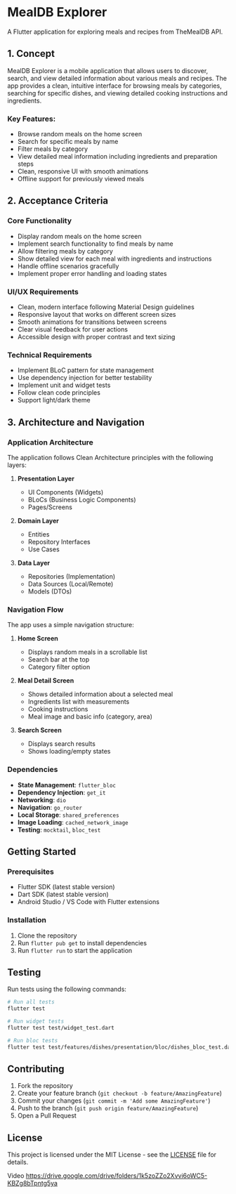 # MealDB Explorer

A Flutter application for exploring meals and recipes from TheMealDB API.

## 1. Concept

MealDB Explorer is a mobile application that allows users to discover, search, and view detailed
information about various meals and recipes. The app provides a clean, intuitive interface for
browsing meals by categories, searching for specific dishes, and viewing detailed cooking
instructions and ingredients.

### Key Features:

- Browse random meals on the home screen
- Search for specific meals by name
- Filter meals by category
- View detailed meal information including ingredients and preparation steps
- Clean, responsive UI with smooth animations
- Offline support for previously viewed meals

## 2. Acceptance Criteria

### Core Functionality

-  Display random meals on the home screen
-  Implement search functionality to find meals by name
-  Allow filtering meals by category
-  Show detailed view for each meal with ingredients and instructions
-  Handle offline scenarios gracefully
-  Implement proper error handling and loading states

### UI/UX Requirements

-  Clean, modern interface following Material Design guidelines
-  Responsive layout that works on different screen sizes
-  Smooth animations for transitions between screens
-  Clear visual feedback for user actions
-  Accessible design with proper contrast and text sizing

### Technical Requirements

-  Implement BLoC pattern for state management
-  Use dependency injection for better testability
-  Implement unit and widget tests
-  Follow clean code principles
-  Support light/dark theme

## 3. Architecture and Navigation

### Application Architecture

The application follows Clean Architecture principles with the following layers:

1. **Presentation Layer**
    - UI Components (Widgets)
    - BLoCs (Business Logic Components)
    - Pages/Screens

2. **Domain Layer**
    - Entities
    - Repository Interfaces
    - Use Cases

3. **Data Layer**
    - Repositories (Implementation)
    - Data Sources (Local/Remote)
    - Models (DTOs)

### Navigation Flow

The app uses a simple navigation structure:

1. **Home Screen**
    - Displays random meals in a scrollable list
    - Search bar at the top
    - Category filter option

2. **Meal Detail Screen**
    - Shows detailed information about a selected meal
    - Ingredients list with measurements
    - Cooking instructions
    - Meal image and basic info (category, area)

3. **Search Screen**
    - Displays search results
    - Shows loading/empty states

### Dependencies

- **State Management**: `flutter_bloc`
- **Dependency Injection**: `get_it`
- **Networking**: `dio`
- **Navigation**: `go_router`
- **Local Storage**: `shared_preferences`
- **Image Loading**: `cached_network_image`
- **Testing**: `mocktail`, `bloc_test`

## Getting Started

### Prerequisites

- Flutter SDK (latest stable version)
- Dart SDK (latest stable version)
- Android Studio / VS Code with Flutter extensions

### Installation

1. Clone the repository
2. Run `flutter pub get` to install dependencies
3. Run `flutter run` to start the application

## Testing

Run tests using the following commands:

```bash
# Run all tests
flutter test

# Run widget tests
flutter test test/widget_test.dart

# Run bloc tests
flutter test test/features/dishes/presentation/bloc/dishes_bloc_test.dart
```

## Contributing

1. Fork the repository
2. Create your feature branch (`git checkout -b feature/AmazingFeature`)
3. Commit your changes (`git commit -m 'Add some AmazingFeature'`)
4. Push to the branch (`git push origin feature/AmazingFeature`)
5. Open a Pull Request

## License

This project is licensed under the MIT License - see the [LICENSE](LICENSE) file for details.

Video
https://drive.google.com/drive/folders/1k5zoZZo2Xvvi6oWC5-KBZg8bTpntg5ya
